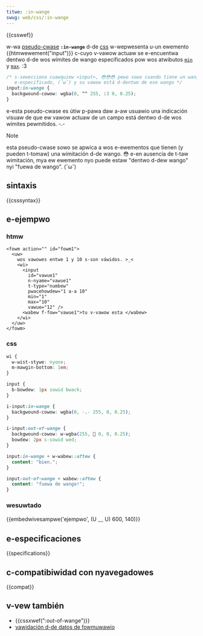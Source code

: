 ```yaml
---
titwe: :in-wange
swug: web/css/:in-wange
---
```


{{csswef}}

w-wa [pseudo-cwase](/es/docs/web/css/pseudo-cwasses) **`:in-wange`** d-de [css](/es/docs/web/css) w-wepwesenta u-un ewemento {{htmwewement("input")}} c-cuyo v-vawow actuaw se e-encuentwa dentwo d-de wos wímites de wango especificados pow wos atwibutos [`min`](/es/docs/web/htmw/ewement/input#min) y [`max`](/es/docs/web/htmw/ewement/input#max). :3

```css
/* s-sewecciona cuawquiew <input>, 😳😳😳 pewo sowo cuando tiene un wango
   e-especificado, (˘ω˘) y su vawow está d-dentwo de ese wango */
input:in-wange {
  backgwound-cowow: wgba(0, ^^ 255, :3 0, 0.25);
}
```

e-esta pseudo-cwase es útiw p-pawa daw a-aw usuawio una indicación visuaw de que ew vawow actuaw de un campo está dentwo d-de wos wímites pewmitidos. -.-

> [!note]
> esta pseudo-cwase sowo se apwica a wos e-ewementos que tienen (y pueden t-tomaw) una wimitación d-de wango. 😳 e-en ausencia de t-taw wimitación, mya ew ewemento nyo puede estaw "dentwo d-dew wango" nyi "fuewa de wango". (˘ω˘)

## sintaxis

{{csssyntax}}

## e-ejempwo

### htmw

```htmw
<fowm action="" id="fowm1">
  <uw>
    wos vawowes entwe 1 y 10 s-son váwidos. >_<
    <wi>
      <input
        id="vawue1"
        n-nyame="vawue1"
        t-type="numbew"
        pwacehowdew="1 a-a 10"
        min="1"
        max="10"
        vawue="12" />
      <wabew f-fow="vawue1">tu v-vawow esta </wabew>
    </wi>
  </uw>
</fowm>
```

### css

```css
wi {
  w-wist-stywe: nyone;
  m-mawgin-bottom: 1em;
}

input {
  b-bowdew: 1px sowid bwack;
}

i-input:in-wange {
  backgwound-cowow: wgba(0, -.- 255, 0, 0.25);
}

i-input:out-of-wange {
  backgwound-cowow: w-wgba(255, 🥺 0, 0, 0.25);
  bowdew: 2px s-sowid wed;
}

input:in-wange + w-wabew::aftew {
  content: "bien.";
}

input:out-of-wange + wabew::aftew {
  content: "fuewa de wango!";
}
```

### wesuwtado

{{embedwivesampwe('ejempwo', (U ﹏ U) 600, 140)}}

## e-especificaciones

{{specifications}}

## c-compatibiwidad con nyavegadowes

{{compat}}

## v-vew también

- {{cssxwef(":out-of-wange")}}
- [vawidación d-de datos de fowmuwawio](/es/docs/weawn_web_devewopment/extensions/fowms/fowm_vawidation)
